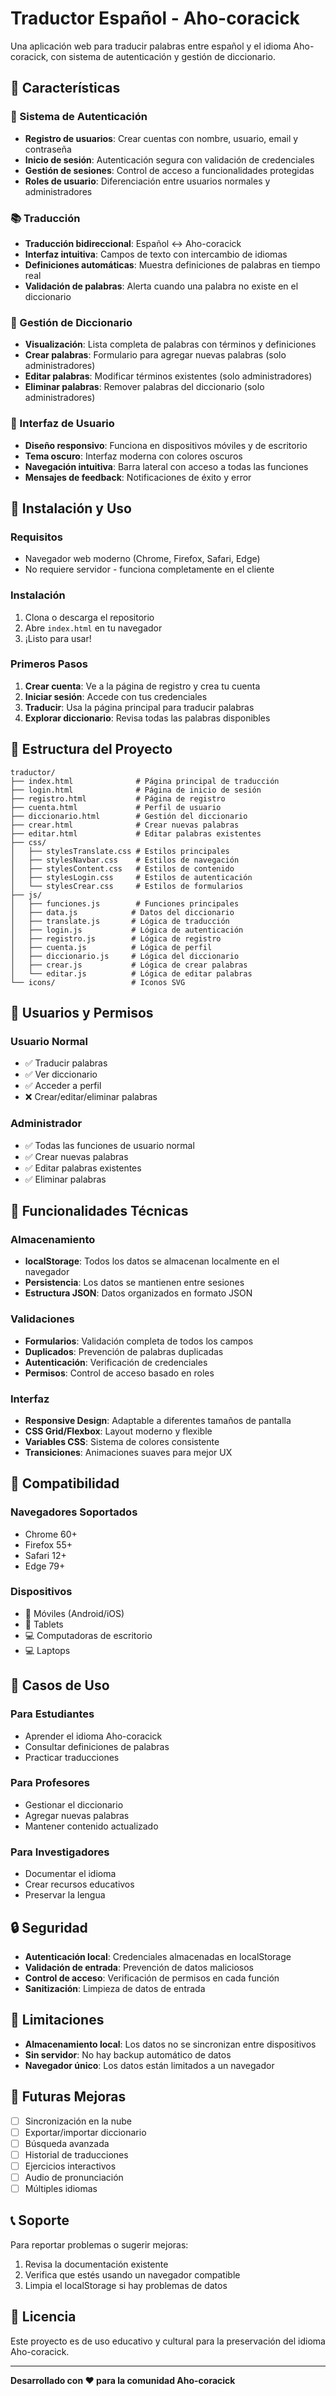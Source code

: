 # Traductor Español - Aho-coracick

Una aplicación web para traducir palabras entre español y el idioma Aho-coracick, con sistema de autenticación y gestión de diccionario.

## 🌟 Características

### 🔐 Sistema de Autenticación
- **Registro de usuarios**: Crear cuentas con nombre, usuario, email y contraseña
- **Inicio de sesión**: Autenticación segura con validación de credenciales
- **Gestión de sesiones**: Control de acceso a funcionalidades protegidas
- **Roles de usuario**: Diferenciación entre usuarios normales y administradores

### 📚 Traducción
- **Traducción bidireccional**: Español ↔ Aho-coracick
- **Interfaz intuitiva**: Campos de texto con intercambio de idiomas
- **Definiciones automáticas**: Muestra definiciones de palabras en tiempo real
- **Validación de palabras**: Alerta cuando una palabra no existe en el diccionario

### 📖 Gestión de Diccionario
- **Visualización**: Lista completa de palabras con términos y definiciones
- **Crear palabras**: Formulario para agregar nuevas palabras (solo administradores)
- **Editar palabras**: Modificar términos existentes (solo administradores)
- **Eliminar palabras**: Remover palabras del diccionario (solo administradores)

### 🎨 Interfaz de Usuario
- **Diseño responsivo**: Funciona en dispositivos móviles y de escritorio
- **Tema oscuro**: Interfaz moderna con colores oscuros
- **Navegación intuitiva**: Barra lateral con acceso a todas las funciones
- **Mensajes de feedback**: Notificaciones de éxito y error

## 🚀 Instalación y Uso

### Requisitos
- Navegador web moderno (Chrome, Firefox, Safari, Edge)
- No requiere servidor - funciona completamente en el cliente

### Instalación
1. Clona o descarga el repositorio
2. Abre `index.html` en tu navegador
3. ¡Listo para usar!

### Primeros Pasos
1. **Crear cuenta**: Ve a la página de registro y crea tu cuenta
2. **Iniciar sesión**: Accede con tus credenciales
3. **Traducir**: Usa la página principal para traducir palabras
4. **Explorar diccionario**: Revisa todas las palabras disponibles

## 📁 Estructura del Proyecto

```
traductor/
├── index.html              # Página principal de traducción
├── login.html              # Página de inicio de sesión
├── registro.html           # Página de registro
├── cuenta.html             # Perfil de usuario
├── diccionario.html        # Gestión del diccionario
├── crear.html              # Crear nuevas palabras
├── editar.html             # Editar palabras existentes
├── css/
│   ├── stylesTranslate.css # Estilos principales
│   ├── stylesNavbar.css    # Estilos de navegación
│   ├── stylesContent.css   # Estilos de contenido
│   ├── stylesLogin.css     # Estilos de autenticación
│   └── stylesCrear.css     # Estilos de formularios
├── js/
│   ├── funciones.js        # Funciones principales
│   ├── data.js            # Datos del diccionario
│   ├── translate.js       # Lógica de traducción
│   ├── login.js           # Lógica de autenticación
│   ├── registro.js        # Lógica de registro
│   ├── cuenta.js          # Lógica de perfil
│   ├── diccionario.js     # Lógica del diccionario
│   ├── crear.js           # Lógica de crear palabras
│   └── editar.js          # Lógica de editar palabras
└── icons/                 # Iconos SVG
```

## 👥 Usuarios y Permisos

### Usuario Normal
- ✅ Traducir palabras
- ✅ Ver diccionario
- ✅ Acceder a perfil
- ❌ Crear/editar/eliminar palabras

### Administrador
- ✅ Todas las funciones de usuario normal
- ✅ Crear nuevas palabras
- ✅ Editar palabras existentes
- ✅ Eliminar palabras

## 🔧 Funcionalidades Técnicas

### Almacenamiento
- **localStorage**: Todos los datos se almacenan localmente en el navegador
- **Persistencia**: Los datos se mantienen entre sesiones
- **Estructura JSON**: Datos organizados en formato JSON

### Validaciones
- **Formularios**: Validación completa de todos los campos
- **Duplicados**: Prevención de palabras duplicadas
- **Autenticación**: Verificación de credenciales
- **Permisos**: Control de acceso basado en roles

### Interfaz
- **Responsive Design**: Adaptable a diferentes tamaños de pantalla
- **CSS Grid/Flexbox**: Layout moderno y flexible
- **Variables CSS**: Sistema de colores consistente
- **Transiciones**: Animaciones suaves para mejor UX

## 📱 Compatibilidad

### Navegadores Soportados
- Chrome 60+
- Firefox 55+
- Safari 12+
- Edge 79+

### Dispositivos
- 📱 Móviles (Android/iOS)
- 📱 Tablets
- 💻 Computadoras de escritorio
- 💻 Laptops

## 🎯 Casos de Uso

### Para Estudiantes
- Aprender el idioma Aho-coracick
- Consultar definiciones de palabras
- Practicar traducciones

### Para Profesores
- Gestionar el diccionario
- Agregar nuevas palabras
- Mantener contenido actualizado

### Para Investigadores
- Documentar el idioma
- Crear recursos educativos
- Preservar la lengua

## 🔒 Seguridad

- **Autenticación local**: Credenciales almacenadas en localStorage
- **Validación de entrada**: Prevención de datos maliciosos
- **Control de acceso**: Verificación de permisos en cada función
- **Sanitización**: Limpieza de datos de entrada

## 🚧 Limitaciones

- **Almacenamiento local**: Los datos no se sincronizan entre dispositivos
- **Sin servidor**: No hay backup automático de datos
- **Navegador único**: Los datos están limitados a un navegador

## 🔮 Futuras Mejoras

- [ ] Sincronización en la nube
- [ ] Exportar/importar diccionario
- [ ] Búsqueda avanzada
- [ ] Historial de traducciones
- [ ] Ejercicios interactivos
- [ ] Audio de pronunciación
- [ ] Múltiples idiomas

## 📞 Soporte

Para reportar problemas o sugerir mejoras:
1. Revisa la documentación existente
2. Verifica que estés usando un navegador compatible
3. Limpia el localStorage si hay problemas de datos

## 📄 Licencia

Este proyecto es de uso educativo y cultural para la preservación del idioma Aho-coracick.

---

**Desarrollado con ❤️ para la comunidad Aho-coracick**
